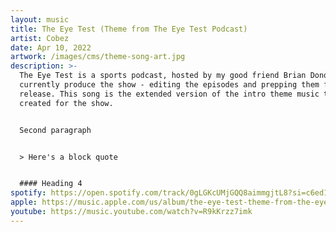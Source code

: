 ```yaml
---
layout: music
title: The Eye Test (Theme from The Eye Test Podcast)
artist: Cobez
date: Apr 10, 2022
artwork: /images/cms/theme-song-art.jpg
description: >-
  The Eye Test is a sports podcast, hosted by my good friend Brian Donovan. I
  currently produce the show - editing the episodes and prepping them for
  release. This song is the extended version of the intro theme music that I
  created for the show.


  S﻿econd paragraph


  > H﻿ere's a block quote


  #### H﻿eading 4
spotify: https://open.spotify.com/track/0gLGKcUMjGQQ8aimmgjtL8?si=c6ed19eddf234a51
apple: https://music.apple.com/us/album/the-eye-test-theme-from-the-eye-test-podcast/1619215200?i=1619215201
youtube: https://music.youtube.com/watch?v=R9kKrzz7imk
---
```

